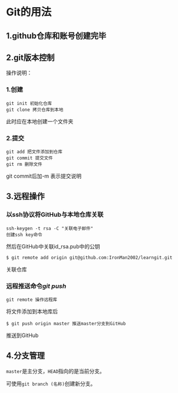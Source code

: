 # Git的用法

## 1.github仓库和账号创建完毕

## 2.git版本控制

操作说明：

### 1.创建

```
git init 初始化仓库
git clone 拷贝仓库到本地
```

此时应在本地创建一个文件夹

### 2.提交

```
git add 把文件添加到仓库
git commit 提交文件
git rm 删除文件
```

git commit后加-m <xxx>表示提交说明

## 3.远程操作

### 以ssh协议将GitHub与本地仓库关联

```
ssh-keygen -t rsa -C "关联电子邮件"
创建ssh key命令
```

然后在GitHub中关联id_rsa.pub中的公钥

```
$ git remote add origin git@github.com:IronMan2002/learngit.git
```

关联仓库

### 远程推送命令***git push***

```
git remote 操作远程库
```

将文件添加到本地库后

```
$ git push origin master 推送master分支到GitHub
```

推送到GitHub

## 4.分支管理

`master`是主分支，`HEAD`指向的是当前分支。

可使用`git branch (名称)`创建新分支。